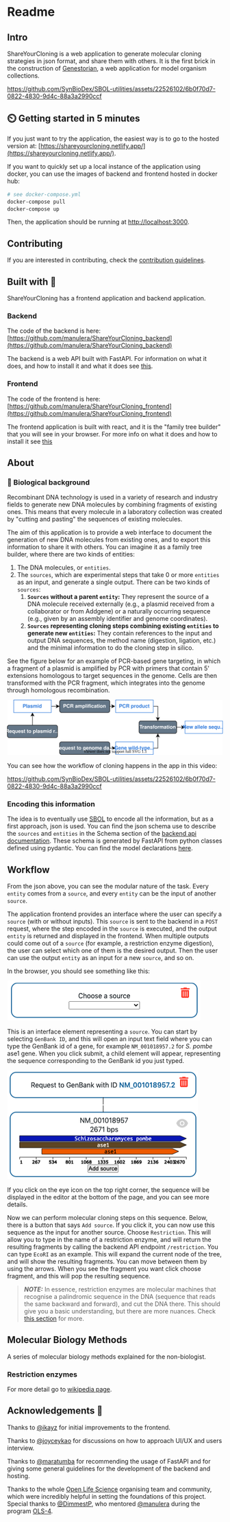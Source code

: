# Readme

## Intro

ShareYourCloning is a web application to generate molecular cloning strategies in json format, and share them with others. It is the first brick in the construction of [Genestorian](https://www.genestorian.org/), a web application for model organism collections.

https://github.com/SynBioDex/SBOL-utilities/assets/22526102/6b0f70d7-0822-4830-9d4c-88a3a2990ccf


## :timer_clock: Getting started in 5 minutes

If you just want to try the application, the easiest way is to go to the hosted version at: [https://shareyourcloning.netlify.app/](https://shareyourcloning.netlify.app/).

If you want to quickly set up a local instance of the application using docker, you can use the images of backend and frontend hosted in docker hub:

```bash
# see docker-compose.yml
docker-compose pull
docker-compose up
```

Then, the application should be running at [http://localhost:3000](http://localhost:3000).

## Contributing

If you are interested in contributing, check the [contribution guidelines](CONTRIBUTING.md).

## Built with 🔨

ShareYourCloning has a frontend application and backend application.

### Backend

The code of the backend is here: [https://github.com/manulera/ShareYourCloning_backend](https://github.com/manulera/ShareYourCloning_backend)

The backend is a web API built with FastAPI. For information on what it does, and how to install it and what it does see [this](https://github.com/manulera/ShareYourCloning_backend).

### Frontend

The code of the frontend is here: [https://github.com/manulera/ShareYourCloning_frontend](https://github.com/manulera/ShareYourCloning_frontend)

The frontend application is built with react, and it is the "family tree builder" that you will see in your browser. For more info on what it does and how to install it see [this](https://github.com/manulera/ShareYourCloning_frontend)

## About

### :dna: Biological background

Recombinant DNA technology is used in a variety of research and industry fields to generate new DNA molecules by combining fragments of existing ones. This means that every molecule in a laboratory collection was created by "cutting and pasting" the sequences of existing molecules.

The aim of this application is to provide a web interface to document the generation of new DNA molecules from existing ones, and to export this information to share it with others. You can imagine it as a family tree builder, where there are two kinds of entities:

1. The DNA molecules, or `entities`.
2. The `sources`, which are experimental steps that take 0 or more `entities` as an input, and generate a single output. There can be two kinds of `sources`:
	1.	**`Sources` without a parent `entity`:** They represent the source of a DNA molecule received externally (e.g., a plasmid received from a collaborator or from Addgene) or a naturally occurring sequence (e.g., given by an assembly identifier and genome coordinates).
	2. **`Sources` representing cloning steps combining existing `entities` to generate new `entities`:** They contain references to the input and output DNA sequences, the method name (digestion, ligation, etc.) and the minimal information to do the cloning step in silico.

See the figure below for an example of PCR-based gene targeting, in which a fragment of a plasmid is amplified by PCR with primers that contain 5' extensions homologous to target sequences in the genome. Cells are then transformed with the PCR fragment, which integrates into the genome through homologous recombination.

![](cloning.drawio.svg)

You can see how the workflow of cloning happens in the app in this video:

https://github.com/SynBioDex/SBOL-utilities/assets/22526102/6b0f70d7-0822-4830-9d4c-88a3a2990ccf

### Encoding this information

The idea is to eventually use [SBOL](https://sbolstandard.org/) to encode all the information, but as a first approach, json is used. You can find the json schema use to describe the `sources` and `entities` in the Schema section of the [backend api documentation](https://shareyourcloning.api.genestorian.org/docs). These schema is generated by FastAPI from python classes defined using pydantic. You can find the model declarations [here](https://github.com/manulera/ShareYourCloning_backend/blob/master/pydantic_models.py).


## Workflow

From the json above, you can see the modular nature of the task. Every `entity` comes from a `source`, and every `entity` can be the input of another `source`.

The application frontend provides an interface where the user can specify a `source` (with or without inputs). This `source` is sent to the backend in a `POST` request, where the step encoded in the `source` is executed, and the output `entity` is returned and displayed in the frontend. When multiple outputs could come out of a `source` (for example, a restriction enzyme digestion), the user can select which one of them is the desired output. Then the user can use the output `entity` as an input for a new `source`, and so on.

In the browser, you should see something like this:

![](starting_point.png)

This is an interface element representing a `source`. You can start by selecting `GenBank ID`, and this will open an input text field where you can type the GenBank id of a gene, for example `NM_001018957.2` for _S. pombe_ ase1 gene. When you click submit, a child element will appear, representing the sequence corresponding to the GenBank id you just typed.


![](second_step.png)

If you click on the eye icon on the top right corner, the sequence will be displayed in the editor at the bottom of the page, and you can see more details.


Now we can perform molecular cloning steps on this sequence. Below, there is a button that says `Add source`. If you click it, you can now use this sequence as the input for another source. Choose `Restriction`. This will allow you to type in the name of a restriction enzyme, and will return the resulting fragments by calling the backend API endpoint `/restriction`. You can type `EcoRI` as an example. This will expand the current node of the tree, and will show the resulting fragments. You can move between them by using the arrows. When you see the fragment you want click choose fragment, and this will pop the resulting sequence.

> **_NOTE:_**
In essence, restriction enzymes are molecular machines that recognise a palindromic sequence in the DNA (sequence that reads the same backward and forward), and cut the DNA there.
This should give you a basic understanding, but there are more nuances. Check [this section](#restriction-enzymes) for more.

## Molecular Biology Methods

A series of molecular biology methods explained for the non-biologist.

### Restriction enzymes
For more detail go to [wikipedia page](https://en.wikipedia.org/wiki/Restriction_enzyme).

## Acknowledgements :pray:

Thanks to [@ikayz](https://github.com/ikayz) for initial improvements to the frontend.

Thanks to [@joyceykao](https://github.com/joyceykao) for discussions on how to approach UI/UX and users interview.

Thanks to [@maratumba](https://github.com/maratumba) for recommending the usage of FastAPI and for giving some general guidelines for the development of the backend and hosting.

Thanks to the whole [Open Life Science](https://openlifesci.org/) organising team and community, which were incredibly helpful in setting the foundations of this project. Special thanks to [@DimmestP](https://github.com/DimmestP), who mentored [@manulera](https://github.com/DimmestP) during the program [OLS-4](https://openlifesci.org/ols-4).

